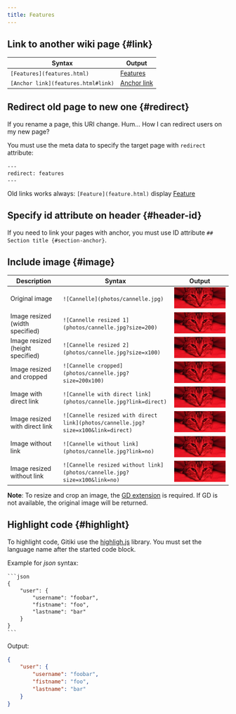```yaml
---
title: Features
---
```


## Link to another wiki page {#link}

| Syntax                              | Output                            |
|-------------------------------------|-----------------------------------|
| `[Features](features.html)`         | [Features](features.html)         |
| `[Anchor link](features.html#link)` | [Anchor link](features.html#link) |

## Redirect old page to new one {#redirect}

If you rename a page, this URI change. Hum… How I can redirect users on my new page?

You must use the meta data to specify the target page with `redirect` attribute:

```
---
redirect: features
---
```

Old links works always: `[Feature](feature.html)` display [Feature](feature.html)

## Specify id attribute on header {#header-id}

If you need to link your pages with anchor, you must use ID attribute `## Section title {#section-anchor}`.

## Include image {#image}

| Description                      | Syntax                                                  | Output                                                |
|----------------------------------|---------------------------------------------------------|-------------------------------------------------------|
| Original image                   | `![Cannelle](photos/cannelle.jpg)`                      | ![Cannelle](photos/cannelle.jpg)                      |
| Image resized (width specified)  | `![Cannelle resized 1](photos/cannelle.jpg?size=200)`   | ![Cannelle resized 1](photos/cannelle.jpg?size=200)   |
| Image resized (height specified) | `![Cannelle resized 2](photos/cannelle.jpg?size=x100)`  | ![Cannelle resized 2](photos/cannelle.jpg?size=x100)  |
| Image resized and cropped        | `![Cannelle cropped](photos/cannelle.jpg?size=200x100)` | ![Cannelle cropped](photos/cannelle.jpg?size=200x100) |
| Image with direct link           | `![Cannelle with direct link](photos/cannelle.jpg?link=direct)` | ![Cannelle with direct link](photos/cannelle.jpg?link=direct) |
| Image resized with direct link   | `![Cannelle resized with direct link](photos/cannelle.jpg?size=x100&link=direct)` | ![Cannelle resized with direct link](photos/cannelle.jpg?size=x100&link=direct) |
| Image without link               | `![Cannelle without link](photos/cannelle.jpg?link=no)`  | ![Cannelle without link](photos/cannelle.jpg?link=no)  |
| Image resized without link       | `![Cannelle resized without link](photos/cannelle.jpg?size=x100&link=no)` | ![Cannelle resized without link](photos/cannelle.jpg?size=x100&link=no) |

**Note**: To resize and crop an image, the [GD extension](http://php.net/manual/en/book.image.php) is required. If GD is not available, the original image will be returned.

## Highlight code {#highlight}

To highlight code, Gitiki use the [highligh.js](https://highlightjs.org) library.
You must set the language name after the started code block.

Example for *json* syntax:

    ```json
    {
        "user": {
            "username": "foobar",
            "fistname": "foo",
            "lastname": "bar"
        }
    }
    ```

Output:

```json
{
    "user": {
        "username": "foobar",
        "fistname": "foo",
        "lastname": "bar"
    }
}
```
